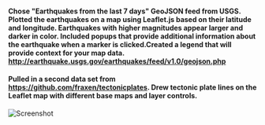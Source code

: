 #### Chose "Earthquakes from the last 7 days" GeoJSON feed from USGS.  Plotted the earthquakes on a map using Leaflet.js based on their latitude and longitude.  Earthquakes with higher magnitudes appear larger and darker in color.  Included popups that provide additional information about the earthquake when a marker is clicked.Created a legend that will provide context for your map data.  http://earthquake.usgs.gov/earthquakes/feed/v1.0/geojson.php

#### Pulled in a second data set from https://github.com/fraxen/tectonicplates.  Drew tectonic plate lines on the Leaflet map with different base maps and layer controls.

![Screenshot]("Capture.JPG")


